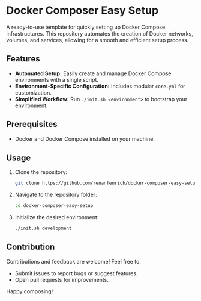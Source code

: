 # Docker Composer Easy Setup

A ready-to-use template for quickly setting up Docker Compose infrastructures. This repository automates the creation of Docker networks, volumes, and services, allowing for a smooth and efficient setup process.

## Features
- **Automated Setup:** Easily create and manage Docker Compose environments with a single script.
- **Environment-Specific Configuration:** Includes modular `core.yml` for customization.
- **Simplified Workflow:** Run `./init.sh <environment>` to bootstrap your environment.

## Prerequisites
- Docker and Docker Compose installed on your machine.

## Usage
1. Clone the repository:
   ```bash
   git clone https://github.com/renanfenrich/docker-composer-easy-setup.git
   ```
2. Navigate to the repository folder:
   ```bash
   cd docker-composer-easy-setup
   ```
3. Initialize the desired environment:
   ```bash
   ./init.sh development
   ```

## Contribution
Contributions and feedback are welcome! Feel free to:
- Submit issues to report bugs or suggest features.
- Open pull requests for improvements.

Happy composing!
